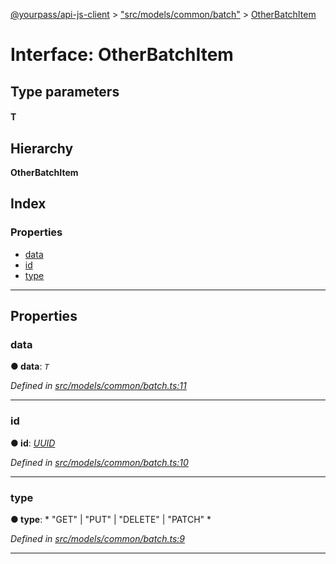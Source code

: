 [@yourpass/api-js-client](../README.md) > ["src/models/common/batch"](../modules/_src_models_common_batch_.md) > [OtherBatchItem](../interfaces/_src_models_common_batch_.otherbatchitem.md)

# Interface: OtherBatchItem

## Type parameters
#### T 
## Hierarchy

**OtherBatchItem**

## Index

### Properties

* [data](_src_models_common_batch_.otherbatchitem.md#data)
* [id](_src_models_common_batch_.otherbatchitem.md#id)
* [type](_src_models_common_batch_.otherbatchitem.md#type)

---

## Properties

<a id="data"></a>

###  data

**● data**: *`T`*

*Defined in [src/models/common/batch.ts:11](https://github.com/yourpass/yourpass-api-js-client/blob/282d6a3/src/models/common/batch.ts#L11)*

___
<a id="id"></a>

###  id

**● id**: *[UUID](../modules/_src_models_common_uuid_.md#uuid)*

*Defined in [src/models/common/batch.ts:10](https://github.com/yourpass/yourpass-api-js-client/blob/282d6a3/src/models/common/batch.ts#L10)*

___
<a id="type"></a>

###  type

**● type**: * "GET" &#124; "PUT" &#124; "DELETE" &#124; "PATCH"
*

*Defined in [src/models/common/batch.ts:9](https://github.com/yourpass/yourpass-api-js-client/blob/282d6a3/src/models/common/batch.ts#L9)*

___

